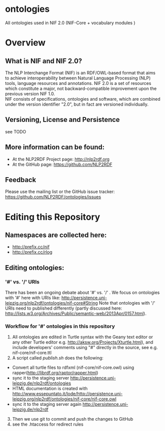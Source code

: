 ontologies
==========
All ontologies used in NIF 2.0 (NIF-Core + vocabulary modules )

# Overview
## What is NIF and NIF 2.0?
The NLP Interchange Format (NIF) is an RDF/OWL-based format that aims to achieve interoperability between Natural Language Processing (NLP) tools, language resources and annotations. 
NIF 2.0 is a set of resources which constitute a major, not backward-compatible improvement upon the previous version NIF 1.0.  
NIF consists of specifications, ontologies and software, which are combined under the version identifier "2.0", but in fact are versioned individually. 

## Versioning, License and Persistence 
see TODO

## More information can be found:
* At the NLP2RDF Project page: http://nlp2rdf.org
* At the GitHub page: https://github.com/NLP2RDF 

## Feedback
Please use the mailing list or the GitHub issue tracker:
https://github.com/NLP2RDF/ontologies/issues

# Editing this Repository

## Namespaces are collected here:
* http://prefix.cc/nif
* http://prefix.cc/rlog

## Editing ontologies:

### '\#' vs. '/' URIs
There has been an ongoing debate about '\#' vs. '/' . We focus on ontologies with '\#' here with URIs like:
http://persistence.uni-leipzig.org/nlp2rdf/ontologies/nif-core#String 
Note that ontologies with '/' URIs need to published differently (partly discussed here: http://lists.w3.org/Archives/Public/semantic-web/2013Apr/0157.html). 

### Workflow for '\#' ontologies in this repository
1. All ontologies are edited in Turtle syntax with the Geany text editor or any other Turtle editor e.g. http://aksw.org/Projects/Xturtle.html), and include developers' comments using "#" directly in the source, see e.g. nif-core/nif-core.ttl
2. A script called _publish.sh_ does the following:
  * Convert all turtle files to rdfxml (nif-core/nif-core.owl)  using rapper(http://librdf.org/raptor/rapper.html)
  * sync it to the staging server http://persistence.uni-leipzig.de/nlp2rdf/ontologies
  * HTML documentation is created with http://www.essepuntato.it/lode/http://persistence.uni-leipzig.org/nlp2rdf/ontologies/nif-core/nif-core.owl
  * sync it to the staging server again http://persistence.uni-leipzig.de/nlp2rdf
3. Then we use git to commit and push the changes to GitHub
4. see the .htaccess for redirect rules


